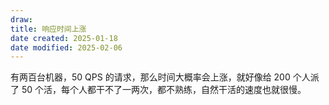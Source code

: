 ```yaml
---
draw:
title: 响应时间上涨
date created: 2025-01-18
date modified: 2025-02-06
---
```


有两百台机器，50 QPS 的请求，那么时间大概率会上涨，就好像给 200 个人派了 50 个活，每个人都干不了一两次，都不熟练，自然干活的速度也就很慢。
